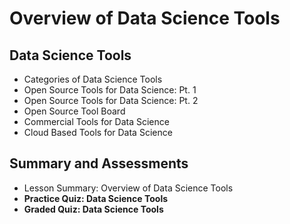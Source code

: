 # Overview of Data Science Tools

## Data Science Tools
- Categories of Data Science Tools
- Open Source Tools for Data Science: Pt. 1
- Open Source Tools for Data Science: Pt. 2
- Open Source Tool Board
- Commercial Tools for Data Science
- Cloud Based Tools for Data Science
## Summary and Assessments
- Lesson Summary: Overview of Data Science Tools
- **Practice Quiz: Data Science Tools**
- **Graded Quiz: Data Science Tools**
